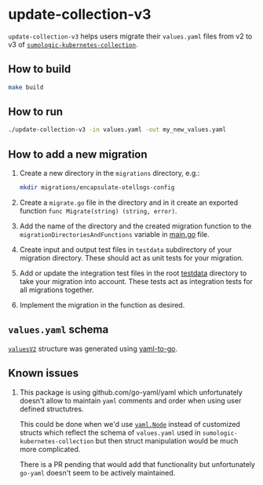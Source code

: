 # update-collection-v3

`update-collection-v3` helps users migrate their `values.yaml` files from v2 to v3
of [`sumologic-kubernetes-collection`][collection_github].

[collection_github]: https://github.com/SumoLogic/sumologic-kubernetes-collection

## How to build

```bash
make build
```

## How to run

```bash
./update-collection-v3 -in values.yaml -out my_new_values.yaml
```

## How to add a new migration

1. Create a new directory in the `migrations` directory, e.g.:

   ```bash
   mkdir migrations/encapsulate-otellogs-config
   ```

1. Create a `migrate.go` file in the directory and in it create an exported function `func Migrate(string) (string, error)`.

1. Add the name of the directory and the created migration function to the `migrationDirectoriesAndFunctions` variable
   in [main.go](main.go) file.

1. Create input and output test files in `testdata` subdirectory of your migration directory.
   These should act as unit tests for your migration.

1. Add or update the integration test files in the root [testdata](testdata/) directory to take your migration into account.
   These tests act as integration tests for all migrations together.

1. Implement the migration in the function as desired.

## `values.yaml` schema

[`valuesV2`][valuesV2] structure was generated using [yaml-to-go][yaml-to-go].

[yaml-to-go]: https://zhwt.github.io/yaml-to-go/
[valuesv2]: ./valuesv2.go

## Known issues

1. This package is using github.com/go-yaml/yaml which unfortunately doesn't allow
   to maintain `yaml` comments and order when using user defined structutres.

   This could be done when we'd use [`yaml.Node`][yaml_node] instead of customized structs
   which reflect the schema of `values.yaml` used in `sumologic-kubernetes-collection`
   but then struct manipulation would be much more complicated.

   There is a PR pending that would add that functionality but unfortunately `go-yaml`
   doesn't seem to be actively maintained.

[yaml_node]: https://pkg.go.dev/gopkg.in/yaml.v3#Node
[pr_726]: https://github.com/go-yaml/yaml/pull/726
